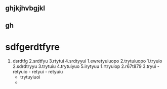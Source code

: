 ghjkjhvbgjkl
------------
gh
-------------
sdfgerdtfyre
============
1. dsrdtfg
2.srdtfyu
3.rtytui
4.srdtyyui
  1.ewretyuiuopo
  2.trytuiuopo
        1.tryuio
        2.sdrdtryyu
        3.trytuiu
        4.trytuiyuo
        5.irytyuu
          1.rtryuiop
          2.r67t879
          3.tryui
        - retyuio
        - retyui
        - retyuiu
      + trytuyiuoi
      + 